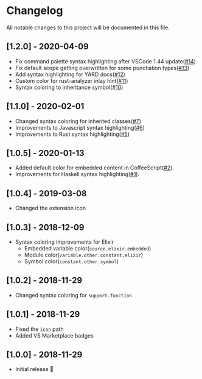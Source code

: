 # Changelog

All notable changes to this project will be documented in this file.

## [1.2.0] - 2020-04-09

- Fix command palette syntax highlighting after VSCode 1.44 update([#14](https://github.com/dnamsons/Kimbie-Dark-Plus/pull/14))
- Fix default scope getting overwritten for some punctiation types([#13](https://github.com/dnamsons/Kimbie-Dark-Plus/pull/13))
- Add syntax highlighting for YARD docs([#12](https://github.com/dnamsons/Kimbie-Dark-Plus/pull/12))
- Custom color for rust-analyzer inlay hint([#11](https://github.com/dnamsons/Kimbie-Dark-Plus/pull/11))
- Syntax coloring to inheritance symbol([#10](https://github.com/dnamsons/Kimbie-Dark-Plus/pull/10))

## [1.1.0] - 2020-02-01

- Changed syntax coloring for inherited classes([#7](https://github.com/dnamsons/Kimbie-Dark-Plus/pull/8))
- Improvements to Javascript syntax highlighting([#6](https://github.com/dnamsons/Kimbie-Dark-Plus/pull/6))
- Improvements to Rust syntax highlighting([#5](https://github.com/dnamsons/Kimbie-Dark-Plus/pull/5))

## [1.0.5] - 2020-01-13

- Added default color for embedded content in CoffeeScript([#2](https://github.com/dnamsons/Kimbie-Dark-Plus/pull/2)).
- Improvements for Haskell syntax highlighting([#1](https://github.com/dnamsons/Kimbie-Dark-Plus/pull/1)).

## [1.0.4] - 2019-03-08

- Changed the extension icon

## [1.0.3] - 2018-12-09

- Syntax coloring improvements for Elixir
  - Embedded variable color(`source.elixir.embedded`)
  - Module color(`variable.other.constant.elixir`)
  - Symbol color(`constant.other.symbol`)

## [1.0.2] - 2018-11-29

- Changed syntax coloring for `support.function`

## [1.0.1] - 2018-11-29

- Fixed the `icon` path
- Added VS Marketplace badges

## [1.0.0] - 2018-11-29

- Initial release 🎉
